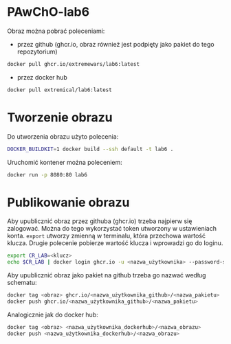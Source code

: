 # PAwChO-lab6

Obraz można pobrać poleceniami:
- przez github (ghcr.io, obraz również jest podpięty jako pakiet do tego repozytorium)
```bash
docker pull ghcr.io/extremewars/lab6:latest
```
- przez docker hub
```bash
docker pull extremical/lab6:latest
```
# Tworzenie obrazu

Do utworzenia obrazu użyto polecenia:
```bash
DOCKER_BUILDKIT=1 docker build --ssh default -t lab6 .
```
Uruchomić kontener można poleceniem:
```bash
docker run -p 8080:80 lab6
```

# Publikowanie obrazu

Aby upublicznić obraz przez githuba (ghcr.io) trzeba najpierw się zalogować. Można do tego wykorzystać token utworzony w ustawieniach konta.
```export``` utworzy zmienną w terminalu, która przechowa wartość klucza.
Drugie polecenie pobierze wartość klucza i wprowadzi go do loginu.
```bash
export CR_LAB=<klucz>
echo $CR_LAB | docker login ghcr.io -u <nazwa_użytkownika> --password-stdin
```
Aby upublicznić obraz jako pakiet na github trzeba go nazwać według schematu:
```bash
docker tag <obraz> ghcr.io/<nazwa_użytkownika_github>/<nazwa_pakietu>
docker push ghcr.io/<nazwa_użytkownika_github>/<nazwa_pakietu>
```
Analogicznie jak do docker hub:
```bash
docker tag <obraz> <nazwa_użytkownika_dockerhub>/<nazwa_obrazu>
docker push <nazwa_użytkownika_dockerhub>/<nazwa_obrazu>
```
